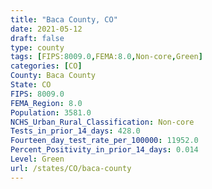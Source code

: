 ```yaml
---
title: "Baca County, CO"
date: 2021-05-12
draft: false
type: county
tags: [FIPS:8009.0,FEMA:8.0,Non-core,Green]
categories: [CO]
County: Baca County
State: CO
FIPS: 8009.0
FEMA_Region: 8.0
Population: 3581.0
NCHS_Urban_Rural_Classification: Non-core
Tests_in_prior_14_days: 428.0
Fourteen_day_test_rate_per_100000: 11952.0
Percent_Positivity_in_prior_14_days: 0.014
Level: Green
url: /states/CO/baca-county
---
```



